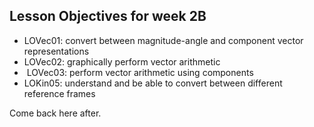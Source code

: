 ## Lesson Objectives for week 2B

* LOVec01: convert between magnitude-angle and component vector representations 
* LOVec02: graphically perform vector arithmetic
*  LOVec03: perform vector arithmetic using components
* LOKin05: understand and be able to convert between different reference frames

<stop-note chapter="3"></stop-note>
Come back here after. 


